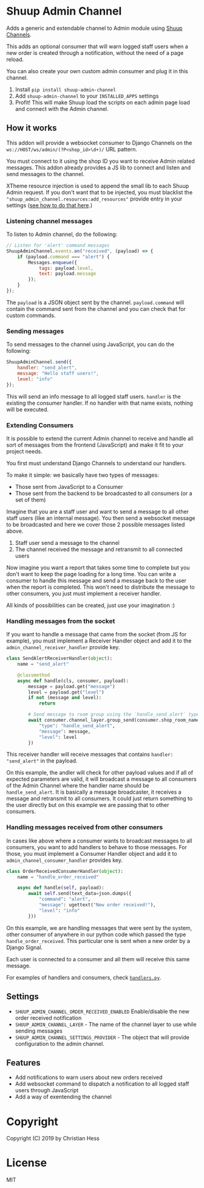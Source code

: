 # Shuup Admin Channel

Adds a generic and extendable channel to Admin module using [Shuup Channels](https://github.com/chessbr/shuup-channels).

This adds an optional consumer that will warn logged staff users when a new order is created through a notification, without the need of a page reload.

You can also create your own custom admin consumer and plug it in this channel.

1. Install `pip install shuup-admin-channel`
2. Add `shuup-admin-channel` to your `INSTALLED_APPS` settings
3. Profit! This will make Shuup load the scripts on each admin page load and connect with the Admin channel.

## How it works

This addon will provide a websocket consumer to Django Channels on the `ws://HOST/ws/admin/(?P<shop_id>\d+)/` URL pattern.

You must connect to it using the shop ID you want to receive Admin related messages. This addon already provides a JS lib to connect and listen and send messages to the channel.

XTheme resource injection is used to append the small lib to each Shuup Admin request. If you don't want that to be injected, you must blacklist the `"shuup_admin_channel.resources:add_resources"` provide entry in your settings ([see how to do that here](https://shuup.readthedocs.io/en/latest/ref/provides.html#blacklisting-provides).)

### Listening channel messages

To listen to Admin channel, do the following:

```js
// Listen for 'alert' command messages
ShuupAdminChannel.events.on("received", (payload) => {
    if (payload.command === "alert") {
        Messages.enqueue({
            tags: payload.level,
            text: payload.message
        });
    }
});
```

The `payload` is a JSON object sent by the channel. `payload.command` will contain the command sent from the channel and you can check that for custom commands.

### Sending messages

To send messages to the channel using JavaScript, you can do the following:

```js
ShuupAdminChannel.send({
    handler: "send_alert",
    message: "Hello staff users!",
    level: "info"
});
```

This will send an info message to all logged staff users. `handler` is the existing the consumer handler. If no handler with that name exists, nothing will be executed.

### Extending Consumers

It is possible to extend the current Admin channel to receive and handle all sort of messages from the frontend (JavaScript) and make it fit to your project needs.

You first must understand Django Channels to understand our handlers.

To make it simple: we basically have two types of messages:

- Those sent from JavaScript to a Consumer
- Those sent from the backend to be broadcasted to all consumers (or a set of them)

Imagine that you are a staff user and want to send a message to all other staff users (like an internal message). You then send a websocket message to be broadcasted and here we cover those 2 possible messages listed above.

1. Staff user send a message to the channel
2. The channel received the message and retransmit to all connected users

Now imagine you want a report that takes some time to complete but you don't want to keep the page loading for a long time. You can write a consumer to handle this message and send a message back to the user when the report is completed. This won't need to distribute the message to other consumers, you just must implement a receiver handler.

All kinds of possibilities can be created, just use your imagination :)

### Handling messages from the socket
If you want to handle a message that came from the socket (from JS for example), you must implement a Receiver Handler object and add it to the `admin_channel_receiver_handler` provide key.


```py
class SendAlertReceiverHandler(object):
    name = "send_alert"

    @classmethod
    async def handle(cls, consumer, payload):
        message = payload.get("message")
        level = payload.get("level")
        if not (message and level):
            return

        # Send message to room group using the `handle_send_alert` type
        await consumer.channel_layer.group_send(consumer.shop_room_name, {
            "type": "handle_send_alert",
            "message": message,
            "level": level
        })
```

This receiver handler will receive messages that contains `handler: "send_alert"` in the payload.

On this example, the andler will check for other payload values and if all of expected parameters are valid, it will broadcast a message to all consumers of the Admin Channel where the handler name should be `handle_send_alert`. It is basically a message broadcaster, it receives a message and retransmit to all consumers. It could just return something to the user directly but on this example we are passing that to other consumers.

### Handling messages received from other consumers

In cases like above where a consumer wants to broadcast messages to all consumers, you want to add handlers to behave to those messages. For those, you must implement a Consumer Handler object and add it to `admin_channel_consumer_handler` provides key.

```py
class OrderReceivedConsumerHandler(object):
    name = "handle_order_received"

    async def handle(self, payload):
        await self.send(text_data=json.dumps({
            "command": "alert",
            "message": ugettext("New order received!"),
            "level": "info"
        }))

```

On this example, we are handling messages that were sent by the system, other consumer of anywhere in our python code which passed the type `handle_order_received`. This particular one is sent when a new order by a Django Signal.

Each user is connected to a consumer and all them will receive this same message.

For examples of handlers and consumers, check [`handlers.py`](./shuup_admin_channel/handlers.py).

## Settings

- `SHUUP_ADMIN_CHANNEL_ORDER_RECEIVED_ENABLED`  Enable/disable the new order received notification
- `SHUUP_ADMIN_CHANNEL_LAYER` - The name of the channel layer to use while sending messages
- `SHUUP_ADMIN_CHANNEL_SETTINGS_PROVIDER` - The object that will provide configuration to the admin channel.

## Features

- Add notifications to warn users about new orders received
- Add websocket command to dispatch a notification to all logged staff users through JavaScript
- Add a way of exentending the channel

# Copyright

Copyright (C) 2019 by Christian Hess

# License

MIT
